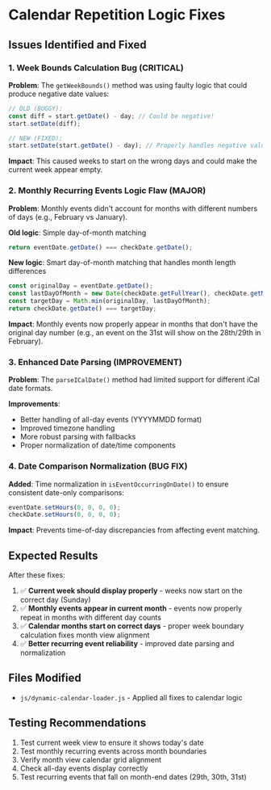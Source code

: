 # Calendar Repetition Logic Fixes

## Issues Identified and Fixed

### 1. Week Bounds Calculation Bug (CRITICAL)
**Problem**: The `getWeekBounds()` method was using faulty logic that could produce negative date values:
```javascript
// OLD (BUGGY):
const diff = start.getDate() - day; // Could be negative!
start.setDate(diff);

// NEW (FIXED):
start.setDate(start.getDate() - day); // Properly handles negative values
```

**Impact**: This caused weeks to start on the wrong days and could make the current week appear empty.

### 2. Monthly Recurring Events Logic Flaw (MAJOR)
**Problem**: Monthly events didn't account for months with different numbers of days (e.g., February vs January).

**Old logic**: Simple day-of-month matching
```javascript
return eventDate.getDate() === checkDate.getDate();
```

**New logic**: Smart day-of-month matching that handles month length differences
```javascript
const originalDay = eventDate.getDate();
const lastDayOfMonth = new Date(checkDate.getFullYear(), checkDate.getMonth() + 1, 0).getDate();
const targetDay = Math.min(originalDay, lastDayOfMonth);
return checkDate.getDate() === targetDay;
```

**Impact**: Monthly events now properly appear in months that don't have the original day number (e.g., an event on the 31st will show on the 28th/29th in February).

### 3. Enhanced Date Parsing (IMPROVEMENT)
**Problem**: The `parseICalDate()` method had limited support for different iCal date formats.

**Improvements**:
- Better handling of all-day events (YYYYMMDD format)
- Improved timezone handling
- More robust parsing with fallbacks
- Proper normalization of date/time components

### 4. Date Comparison Normalization (BUG FIX)
**Added**: Time normalization in `isEventOccurringOnDate()` to ensure consistent date-only comparisons:
```javascript
eventDate.setHours(0, 0, 0, 0);
checkDate.setHours(0, 0, 0, 0);
```

**Impact**: Prevents time-of-day discrepancies from affecting event matching.

## Expected Results

After these fixes:
1. ✅ **Current week should display properly** - weeks now start on the correct day (Sunday)
2. ✅ **Monthly events appear in current month** - events now properly repeat in months with different day counts
3. ✅ **Calendar months start on correct days** - proper week boundary calculation fixes month view alignment
4. ✅ **Better recurring event reliability** - improved date parsing and normalization

## Files Modified
- `js/dynamic-calendar-loader.js` - Applied all fixes to calendar logic

## Testing Recommendations
1. Test current week view to ensure it shows today's date
2. Test monthly recurring events across month boundaries
3. Verify month view calendar grid alignment
4. Check all-day events display correctly
5. Test recurring events that fall on month-end dates (29th, 30th, 31st)
